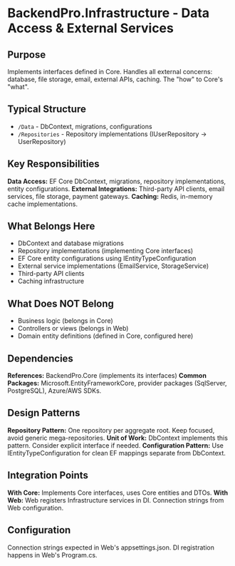 # BackendPro.Infrastructure - Data Access & External Services

## Purpose

Implements interfaces defined in Core. Handles all external concerns: database, file storage, email, external APIs, caching. The "how" to Core's "what".

## Typical Structure

- `/Data` - DbContext, migrations, configurations
- `/Repositories` - Repository implementations (IUserRepository → UserRepository)

## Key Responsibilities

**Data Access:** EF Core DbContext, migrations, repository implementations, entity configurations.
**External Integrations:** Third-party API clients, email services, file storage, payment gateways.
**Caching:** Redis, in-memory cache implementations.

## What Belongs Here

- DbContext and database migrations
- Repository implementations (implementing Core interfaces)
- EF Core entity configurations using IEntityTypeConfiguration<T>
- External service implementations (EmailService, StorageService)
- Third-party API clients
- Caching infrastructure

## What Does NOT Belong

- Business logic (belongs in Core)
- Controllers or views (belongs in Web)
- Domain entity definitions (defined in Core, configured here)

## Dependencies

**References:** BackendPro.Core (implements its interfaces)
**Common Packages:** Microsoft.EntityFrameworkCore, provider packages (SqlServer, PostgreSQL), Azure/AWS SDKs.

## Design Patterns

**Repository Pattern:** One repository per aggregate root. Keep focused, avoid generic mega-repositories.
**Unit of Work:** DbContext implements this pattern. Consider explicit interface if needed.
**Configuration Pattern:** Use IEntityTypeConfiguration<T> for clean EF mappings separate from DbContext.

## Integration Points

**With Core:** Implements Core interfaces, uses Core entities and DTOs.
**With Web:** Web registers Infrastructure services in DI. Connection strings from Web configuration.

## Configuration

Connection strings expected in Web's appsettings.json. DI registration happens in Web's Program.cs.
